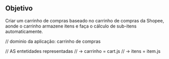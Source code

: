 ## Objetivo

Criar um carrinho de compras baseado no carrinho de compras da Shopee, aonde o carrinho armazene itens e faça
o cálculo de sub-itens automaticamente.

// dominio da aplicação: carrinho de compras

// AS entetidades representadas
// -> carrinho = cart.js
// -> itens = item.js



